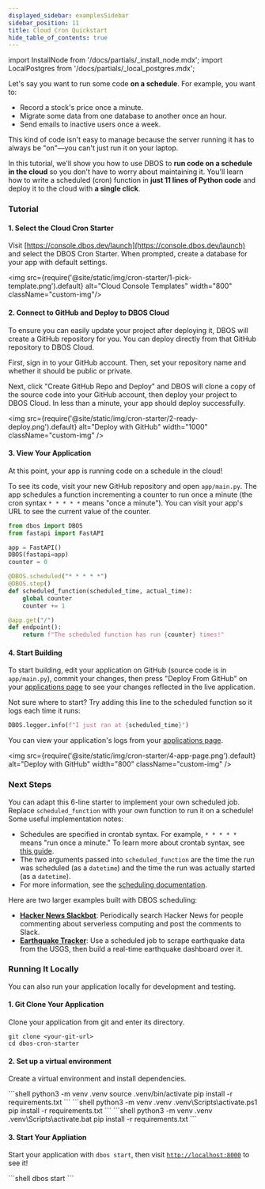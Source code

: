 ```yaml
---
displayed_sidebar: examplesSidebar
sidebar_position: 11
title: Cloud Cron Quickstart
hide_table_of_contents: true
---
```

import InstallNode from '/docs/partials/_install_node.mdx';
import LocalPostgres from '/docs/partials/_local_postgres.mdx';

Let's say you want to run some code **on a schedule**.  For example, you want to:

- Record a stock's price once a minute.
- Migrate some data from one database to another once an hour.
- Send emails to inactive users once a week.

This kind of code isn't easy to manage because the server running it has to always be "on"&mdash;you can't just run it on your laptop.

In this tutorial, we'll show you how to use DBOS to **run code on a schedule in the cloud** so you don't have to worry about maintaining it.
You'll learn how to write a scheduled (cron) function in **just 11 lines of Python code** and deploy it to the cloud with **a single click**.

### Tutorial

#### 1. Select the Cloud Cron Starter
Visit [https://console.dbos.dev/launch](https://console.dbos.dev/launch) and select the DBOS Cron Starter.
When prompted, create a database for your app with default settings.

<img src={require('@site/static/img/cron-starter/1-pick-template.png').default} alt="Cloud Console Templates" width="800" className="custom-img"/>

#### 2. Connect to GitHub and Deploy to DBOS Cloud

To ensure you can easily update your project after deploying it, DBOS will create a GitHub repository for you.
You can deploy directly from that GitHub repository to DBOS Cloud.

First, sign in to your GitHub account.
Then, set your repository name and whether it should be public or private.

Next, click "Create GitHub Repo and Deploy" and DBOS will clone a copy of the source code into your GitHub account, then deploy your project to DBOS Cloud.
In less than a minute, your app should deploy successfully.

<img src={require('@site/static/img/cron-starter/2-ready-deploy.png').default} alt="Deploy with GitHub" width="1000" className="custom-img" />

#### 3. View Your Application

At this point, your app is running code on a schedule in the cloud!

To see its code, visit your new GitHub repository and open `app/main.py`.
The app schedules a function incrementing a counter to run once a minute (the cron syntax `* * * * *` means "once a minute").
You can visit your app's URL to see the current value of the counter.

```python
from dbos import DBOS
from fastapi import FastAPI

app = FastAPI()
DBOS(fastapi=app)
counter = 0

@DBOS.scheduled("* * * * *")
@DBOS.step()
def scheduled_function(scheduled_time, actual_time):
    global counter
    counter += 1

@app.get("/")
def endpoint():
    return f"The scheduled function has run {counter} times!"
```


#### 4. Start Building

To start building, edit your application on GitHub (source code is in `app/main.py`), commit your changes, then press "Deploy From GitHub" on your [applications page](https://console.dbos.dev/applications) to see your changes reflected in the live application.

Not sure where to start?
Try adding this line to the scheduled function so it logs each time it runs:

```python
DBOS.logger.info(f"I just ran at {scheduled_time}")
```

You can view your application's logs from your [applications page](https://console.dbos.dev/applications).

<img src={require('@site/static/img/cron-starter/4-app-page.png').default} alt="Deploy with GitHub" width="800" className="custom-img" />


### Next Steps

You can adapt this 6-line starter to implement your own scheduled job.
Replace `scheduled_function` with your own function to run it on a schedule!
Some useful implementation notes:

- Schedules are specified in crontab syntax.
For example, `* * * * *` means "run once a minute."
To learn more about crontab syntax, see [this guide](https://docs.gitlab.com/ee/topics/cron/).
- The two arguments passed into `scheduled_function` are the time the run was scheduled (as a `datetime`) and the time the run was actually started (as a `datetime`).
- For more information, see the [scheduling documentation](../tutorials/scheduled-workflows.md).

Here are two larger examples built with DBOS scheduling:

- [**Hacker News Slackbot**](../examples/hacker-news-bot.md): Periodically search Hacker News for people commenting about serverless computing and post the comments to Slack.
- [**Earthquake Tracker**](../examples/earthquake-tracker.md): Use a scheduled job to scrape earthquake data from the USGS, then build a real-time earthquake dashboard over it.

### Running It Locally

You can also run your application locally for development and testing.

#### 1. Git Clone Your Application
<section className="row list">
<article className="col col--6">
Clone your application from git and enter its directory.
</article>

<article className="col col--6">

```shell
git clone <your-git-url>
cd dbos-cron-starter
```

</article>
</section>

#### 2. Set up a virtual environment
<section className="row list">
<article className="col col--6">

Create a virtual environment and install dependencies.

</article>

<article className="col col--6">

<Tabs groupId="operating-systems" className="small-tabs">
<TabItem value="maclinux" label="macOS or Linux">
```shell
python3 -m venv .venv
source .venv/bin/activate
pip install -r requirements.txt
```
</TabItem>
<TabItem value="win-ps" label="Windows (PowerShell)">
```shell
python3 -m venv .venv
.venv\Scripts\activate.ps1
pip install -r requirements.txt
```
</TabItem>
<TabItem value="win-cmd" label="Windows (cmd)">
```shell
python3 -m venv .venv
.venv\Scripts\activate.bat
pip install -r requirements.txt
```
</TabItem>
</Tabs>

</article>
</section>

#### 3. Start Your Appliation
<section className="row list">
<article className="col col--6">

Start your application with `dbos start`, then visit [`http://localhost:8000`](http://localhost:8000) to see it!

</article>

<article className="col col--6">
```shell
dbos start
```
</article>

</section>

